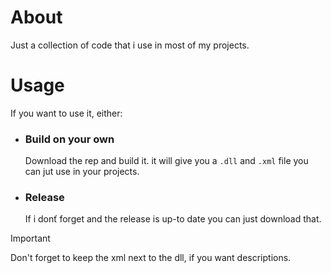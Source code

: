 # **About**
Just a collection of code that i use in most of my projects.
# **Usage**
If you want to use it, either:
- ### Build on your own
    Download the rep and build it. it will give you a `.dll` and `.xml` file you can jut use in your projects.
- ### Release
    If i donť forget and the release is up-to date you can just download that.
> [!IMPORTANT]
> Don't forget to keep the xml next to the dll, if you want descriptions.
